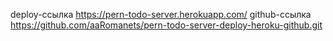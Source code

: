deploy-ссылка https://pern-todo-server.herokuapp.com/
github-ссылка https://github.com/aaRomanets/pern-todo-server-deploy-heroku-github.git
